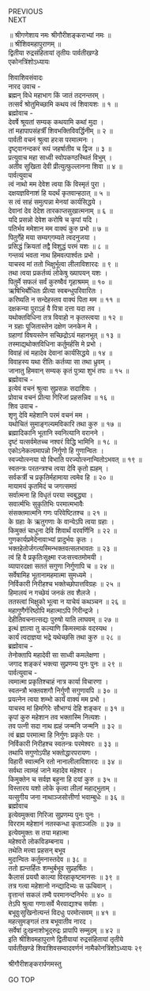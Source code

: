 PREVIOUS  
NEXT  
  
॥ श्रीगणेशाय नमः श्रीगौरीशङ्कराभ्यां नमः ॥  
॥ श्रीशिवमहापुराणम् ॥  
द्वितीया रुद्रसंहितायां तृतीयः पार्वतीखण्डे  
एकोनत्रिंशोऽध्यायः  
  
शिवाशिवसंवादः  
नारद उवाच -  
ब्रह्मन् विधे महाभाग किं जातं तदनन्तरम् ।  
तत्सर्वं श्रोतुमिच्छामि कथय त्वं शिवायशः ॥ १ ॥  
ब्रह्मोवाच -  
देवर्षे श्रूयतां सम्यक् कथयामि कथां मुदा ।  
तां महापापसंहर्त्रीं शिवभक्तिविवर्द्धिनीम् ॥ २ ॥  
पार्वती वचनं श्रुत्वा हरःस परमात्मनः ।  
दृष्ट्वानन्दकरं रूपं जहर्षातीव च द्विज ॥ ३ ॥  
प्रत्युवाच महा साध्वी स्वोपकण्ठस्थितं विभुम् ।  
अतीव सुखिता देवी प्रीत्युत्फुल्लानना शिवा ॥ ४ ॥  
पार्वत्युवाच  
त्वं नाथो मम देवेश त्वया किं विस्मृतं पुरा ।  
दक्षयज्ञविनाशं हि यदर्थं कृतवान्हठात् ॥ ५ ॥  
स त्वं साहं समुत्पन्ना मेनयां कार्यसिद्धये ।  
देवानां देव देदेश तारकाप्तसुखात्मनाम् ॥ ६ ॥  
यदि प्रसन्नो देवेश करोषि च कृपां यदि ।  
पतिर्भव ममेशान मम वाक्यं कुरु प्रभो ॥ ७ ॥  
पितुर्गेहे मया सम्यग्‌गम्यते त्वदनुजया ।  
प्रसिद्धं क्रियतां तद्वै विशुद्धं परमं यशः ॥ ८ ॥  
गन्तव्यं भवता नाथ हिमवत्पार्श्वतः प्रभो ।  
याचस्व मां ततो भिक्षुर्भूत्वा लीलाविशारदः ॥ ९ ॥  
तथा त्वया प्रकर्तव्यं लोकेषु ख्यापयन् यशः ।  
पितुर्मे सफलं सर्वं कुरुष्वैवं गृहाश्रमम् ॥ १० ॥  
ऋषिभिर्बोधितः प्रीत्या स्वबन्धुपरिवारितः ।  
करिष्यति न सन्देहस्तव वाक्यं पिता मम ॥ ११ ॥  
दक्षकन्या पुराऽहं वै पित्रा दत्ता यदा तव ।  
यथोक्तविधिना तत्र विवाहो न कृतस्त्वया ॥ १२ ॥  
न ग्रहाः पूजितास्तेन दक्षेण जनकेन मे ।  
ग्रहाणां विषयस्तेन सच्छिद्रोऽयं महानभूत् ॥ १३ ॥  
तस्माद्यथोक्तविधिना कर्तुमर्हसि मे प्रभो ।  
विवाहं त्वं महादेव देवानां कार्यसिद्धये ॥ १४ ॥  
विवाहस्य यथा रीतिः कर्तव्या सा तथा ध्रुवम् ।  
जानातु हिमवान् सम्यक् कृतं पुत्र्या शुभं तपः ॥ १५ ॥  
ब्रह्मोवाच -  
इत्येवं वचनं श्रुत्वा सुप्रसन्नः सदाशिवः ।  
प्रोवाच वचनं प्रीत्या गिरिजां प्रहसन्निव ॥ १६ ॥  
शिव उवाच -  
शृणु देवि महेशानि परमं वचनं मम ।  
यथोचितं सुमाङ्‌गल्यमविकारि तथा कुरु ॥ १७ ॥  
ब्रह्मादिकानि भूतानि स्वनित्यानि वरानने ।  
दृष्टं यत्सर्वमेतच्च नश्वरं विद्धि भामिनि ॥ १८ ॥  
एकोऽनेकत्वमापन्नो निर्गुणो हि गुणान्वितः ।  
स्वज्योत्स्नया यो विभाति परज्योत्स्नान्वितोऽभवत् ॥ १९ ॥  
स्वतन्त्रः परतन्त्रश्च त्वया देवि कृतो ह्यहम् ।  
सर्वकर्त्री च प्रकृतिर्महामाया त्वमेव हि ॥ २० ॥  
मायामयं कृतमिदं च जगत्समग्रं  
    सर्वात्मना हि विधृतं परया स्वबुद्ध्या ।  
सवार्त्मभिः सुकृतिभिः परमात्मभावैः  
    संसक्तमात्मनि गणः परिवेष्टितश्च ॥ २१ ॥  
के ग्रहाः के ऋतुगणाः के वान्येऽपि त्वया ग्रहाः ।  
किमुक्तं चाधुना देवि शिवार्थं वरवर्णिनि ॥ २२ ॥  
गुणकार्यप्रमेदेनावाभ्यां प्रादुर्भवः कृतः ।  
भक्तहेतोर्जगत्यस्मिन्भक्तवत्सलभावतः ॥ २३ ॥  
त्वं हि वै प्रकृतिःसूक्ष्मा रजःसत्त्वतमोमयी ।  
व्यापारदक्षा सततं सगुणा निर्गुणापि च ॥ २४ ॥  
सर्वेषामिह भूतानामहमात्मा सुमध्यमे ।  
निर्विकारी निरीहश्च भक्तेच्छोपात्तविग्रहः ॥ २५ ॥  
हिमालयं न गच्छेयं जनकं तव शैलजे ।  
ततस्त्वां भिक्षुको भूत्वा न याचेयं कथञ्चन ॥ २६ ॥  
महागुणैर्गरिष्ठोपि महात्माऽपि गिरीन्द्रजे ।  
देहीतिवचनात्सद्यः पुरुषो याति लाघवम् ॥ २७ ॥  
इत्थं ज्ञात्वा तु कल्याणि किमस्माकं वदस्यथ ।  
कार्यं त्वदाज्ञया भद्रे यथेच्छसि तथा कुरु ॥ २८ ॥  
ब्रह्मोवाच -  
तेनोक्तापि महादेवी सा साध्वी कमलेक्षणा ।  
जगाद शङ्करं भक्त्या सुप्रणम्य पुनः पुनः ॥ २९ ॥  
पार्वत्युवाच -  
त्वमात्मा प्रकृतिश्चाहं नात्र कार्या विचारणा ।  
स्वतन्त्रौ भक्तवशगौ निर्गुणौ सगुणावपि ॥ ३० ॥  
प्रयत्नेन त्वया शम्भो कार्यं वाक्यं मम प्रभो ।  
याचस्व मां हिमगिरेः सौभाग्यं देहि शङ्कर ॥ ३१ ॥  
कृपां कुरु महेशान तव भक्तास्मि नित्यशः ।  
तव पत्नी सदा नाथ ह्यहं जन्मनि जन्मनि ॥ ३२ ॥  
त्वं ब्रह्म परमात्मा हि निर्गुणः प्रकृतेः परः ।  
निर्विकारी निरीहश्च स्वतन्त्रः परमेश्वरः ॥ ३३ ॥  
तथापि सगुणोऽपीह भक्तोद्धारपरायणः ।  
विहारी स्वात्मनि रतो नानालीलाविशारदः ॥ ३४ ॥  
सर्वथा त्वामहं जाने महादेव महेश्वर ।  
किमुक्तेन च सर्वज्ञ बहुना हि दयां कुरु ॥ ३५ ॥  
विस्तारय यशो लोके कृत्वा लीलां महाद्‌भुताम् ।  
यत्सुगीय जना नाथाञ्जसोत्तीर्णा भवाम्बुधेः ॥ ३६ ॥  
ब्रह्मोवाच  
इत्येवमुक्त्वा गिरिजा सुप्रणम्य पुनः पुनः ।  
विरराम महेशानं नतस्कन्धा कृताञ्जलिः ॥ ३७ ॥  
इत्येवमुक्तः स तया महात्मा  
    महेश्वरो लोकविडम्बनाय ।  
तथेति मत्त्वा प्रहसन् बभूव  
    मुदान्वितः कर्तुमनास्तदेव ॥ ३८ ॥  
ततो ह्यन्तर्हितः शम्भुर्बभूव सुप्रहर्षितः ।  
कैलासं प्रययौ काल्या विरहाकृष्टमानसः ॥ ३९ ॥  
तत्र गत्वा महेशानो नन्द्यादिभ्यः स ऊचिवान् ।  
वृत्तान्तं सकलं तम्वै परमानन्दनिर्भरः ॥ ४० ॥  
तेऽपि श्रुत्वा गणाःसर्वे भैरवाद्याश्च सर्वशः ।  
बभूवुःसुखिनोत्यन्तं विदधुः परमोत्सवम् ॥ ४१ ॥  
महत्सुमङ्गलं तत्र बभूवातीव नारद ।  
सर्वेषां दुःखनाशोभूद्‌रुद्रः प्रापापि सम्मुदम् ॥ ४२ ॥  
इति श्रीशिवमहापुराणे द्वितीयायां रुद्रसंहितायां तृतीये  
पार्वतीखण्डे शिवाशिवसम्वादवर्णनं नामैकोनत्रिंशोऽध्यायः २९  
  
  
श्रीगौरीशङ्करार्पणमस्तु  
  
GO TOP

